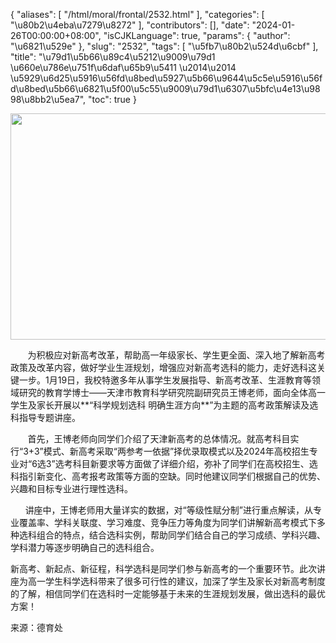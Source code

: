{
    "aliases": [
        "/html/moral/frontal/2532.html"
    ],
    "categories": [
        "\u80b2\u4eba\u7279\u8272"
    ],
    "contributors": [],
    "date": "2024-01-26T00:00:00+08:00",
    "isCJKLanguage": true,
    "params": {
        "author": "\u6821\u529e"
    },
    "slug": "2532",
    "tags": [
        "\u5fb7\u80b2\u524d\u6cbf"
    ],
    "title": "\u79d1\u5b66\u89c4\u5212\u9009\u79d1 \u660e\u786e\u751f\u6daf\u65b9\u5411 \u2014\u2014 \u5929\u6d25\u5916\u56fd\u8bed\u5927\u5b66\u9644\u5c5e\u5916\u56fd\u8bed\u5b66\u6821\u5f00\u5c55\u9009\u79d1\u6307\u5bfc\u4e13\u9898\u8bb2\u5ea7",
    "toc": true
}


<img
    src="https://cdn.tfls.online/mirror/full/dffa803dd7c4f7f672e910227ca3b25f21d2b338.jpg"
    style="display:block;margin-left:auto;margin-right:auto;"
    decoding="async"
    fetchpriority="auto"
    loading="lazy"
    height="362"
    width="543"
/>




  





       为积极应对新高考改革，帮助高一年级家长、学生更全面、深入地了解新高考政策及改革内容，做好学业生涯规划，增强应对新高考选科的能力，走好选科这关键一步。1月19日，我校特邀多年从事学生发展指导、新高考改革、生涯教育等领域研究的教育学博士——天津市教育科学研究院副研究员王博老师，面向全体高一学生及家长开展以**“科学规划选科 明确生涯方向**”为主题的高考政策解读及选科指导专题讲座。




       首先，王博老师向同学们介绍了天津新高考的总体情况。就高考科目实行“3+3”模式、新高考采取“两参考一依据”择优录取模式以及2024年高校招生专业对“6选3”选考科目新要求等方面做了详细介绍，弥补了同学们在高校招生、选科指引新变化、高考报考政策等方面的空缺。同时他建议同学们根据自己的优势、兴趣和目标专业进行理性选科。




      讲座中，王博老师用大量详实的数据，对“等级性赋分制”进行重点解读，从专业覆盖率、学科关联度、学习难度、竞争压力等角度为同学们讲解新高考模式下多种选科组合的特点，结合选科实例，帮助同学们结合自己的学习成绩、学科兴趣、学科潜力等逐步明确自己的选科组合。




 




新高考、新起点、新征程，科学选科是同学们参与新高考的一个重要环节。此次讲座为高一学生科学选科带来了很多可行性的建议，加深了学生及家长对新高考制度的了解，相信同学们在选科时一定能够基于未来的生涯规划发展，做出选科的最优方案！




  




来源：德育处  


  










  





  



